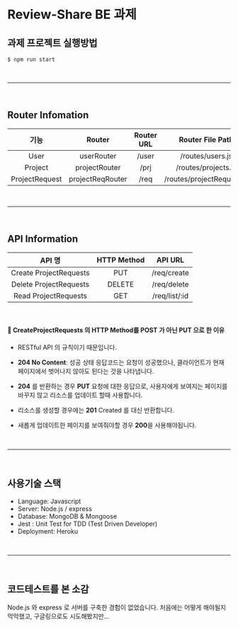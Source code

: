 # Review-Share BE 과제

## 과제 프로젝트 실행방법

```
$ npm run start
```

<br>
<hr>
<br>

## Router Infomation

|      기능      |      Router      | Router URL |     Router File Path      |
| :------------: | :--------------: | :--------: | :-----------------------: |
|      User      |    userRouter    |   /user    |     /routes/users.js      |
|    Project     |  projectRouter   |    /prj    |    /routes/projects.js    |
| ProjectRequest | projectReqRouter |    /req    | /routes/projectRequest.js |

<br>
<hr>
<br>

## API Information

|         API 명         | HTTP Method |    API URL    |
| :--------------------: | :---------: | :-----------: |
| Create ProjectRequests |     PUT     |  /req/create  |
| Delete ProjectRequests |   DELETE    |  /req/delete  |
|  Read ProjectRequests  |     GET     | /req/list/:id |

<br>

#### 🔎 CreateProjectRequests 의 HTTP Method를 POST 가 아닌 **PUT** 으로 한 이유

- RESTful API 의 규칙이기 때문입니다.

- **204 No Content**: 성공 상태 응답코드는 요청이 성공했으나, 클라이언트가 현재 페이지에서 벗어나지 않아도 된다는 것을 나타냅니다.
- **204** 를 반환하는 경우 **PUT** 요청에 대한 응답으로, 사용자에게 보여지는 페이지를 바꾸지 않고 리소스를 업데이트 할때 사용합니다.
- 리소스를 생성할 경우에는 **201** Created 를 대신 반환합니다.
- 새롭게 업데이트한 페이지를 보여줘야할 경우 **200**을 사용해야됩니다.

<br>
<hr>
<br>

## 사용기술 스택

- Language: Javascript
- Server: Node.js / express
- Database: MongoDB & Mongoose
- Jest : Unit Test for TDD (Test Driven Developer)
- Deployment: Heroku

<br>
<hr>
<br>

## 코드테스트를 본 소감

Node.js 와 express 로 서버를 구축한 경험이 없었습니다.
처음에는 어떻게 해야될지 막막했고, 구글링으로도 시도해봤지만...

